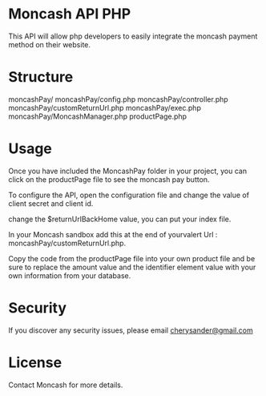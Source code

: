 # Moncash API PHP
This API will allow php developers to easily integrate the moncash payment method on their website.
# Structure
moncashPay/
moncashPay/config.php
moncashPay/controller.php
moncashPay/customReturnUrl.php
moncashPay/exec.php
moncashPay/MoncashManager.php
productPage.php
# Usage
Once you have included the MoncashPay folder in your project, you can click on the productPage file to see the moncash pay button.

To configure the API, open the configuration file and change the value of client secret and client id.

change the $returnUrlBackHome value, you can put your index file.

In your Moncash sandbox add this at the end of yourvalert Url : moncashPay/customReturnUrl.php.

Copy the code from the productPage file into your own product file and be sure to replace the amount value and the identifier element value with your own information from your database.
# Security
If you discover any security issues, please email cherysander@gmail.com
# License
Contact Moncash for more details.
